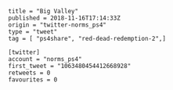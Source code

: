 ```
title = "Big Valley"
published = 2018-11-16T17:14:33Z
origin = "twitter-norms_ps4"
type = "tweet"
tag = [ "ps4share", "red-dead-redemption-2",]

[twitter]
account = "norms_ps4"
first_tweet = "1063480454412668928"
retweets = 0
favourites = 0
```

<p class='image'><img src='https://mnf.m17s.net/2018/11/16/DsI91b4WkAMgVCC.jpg' alt=''></p>

